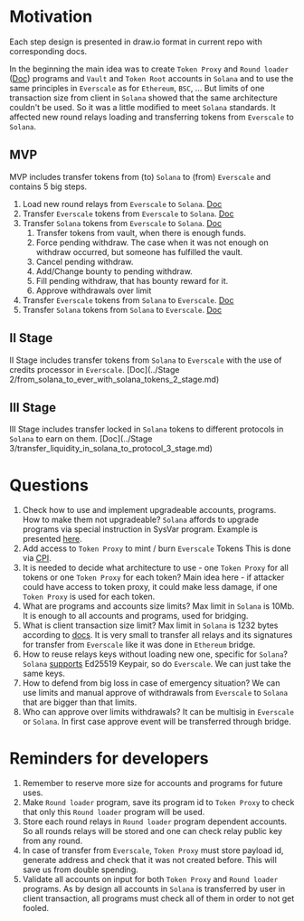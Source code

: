 # Motivation

Each step design is presented in draw.io format in current repo with corresponding docs.

In the beginning the main idea was to create `Token Proxy` and `Round loader` ([Doc](../programs/round_loader.md)) programs and `Vault` and `Token Root` accounts in `Solana` 
and to use the same principles in `Everscale` as for `Ethereum`, `BSC`, ... 
But limits of one transaction size from client in `Solana` showed that the same architecture couldn't be used.
So it was a little modified to meet `Solana` standards. It affected new round relays loading and transferring
tokens from `Everscale` to `Solana`.

## MVP

MVP includes transfer tokens from (to) `Solana` to (from) `Everscale` and contains 5 big steps.

1. Load new round relays from `Everscale` to `Solana`. [Doc](../MVP/relays_round_loading.md)
2. Transfer `Everscale` tokens from `Everscale` to `Solana`. [Doc](../MVP/from_ever_to_solana_with_ever_tokens.md)
3. Transfer `Solana` tokens from `Everscale` to `Solana`. [Doc](../MVP/from_ever_to_solana_with_solana_tokens.md)
   1. Transfer tokens from vault, when there is enough funds.
   2. Force pending withdraw. The case when it was not enough on withdraw occurred, but someone has fulfilled the vault.
   3. Cancel pending withdraw.
   4. Add/Change bounty to pending withdraw.
   5. Fill pending withdraw, that has bounty reward for it.
   6. Approve withdrawals over limit
4. Transfer `Everscale` tokens from `Solana` to `Everscale`. [Doc](../MVP/from_solana_to_ever_with_ever_tokens.md)
5. Transfer `Solana` tokens from `Solana` to `Everscale`. [Doc](../MVP/from_solana_to_ever_with_solana_tokens.md)

## II Stage

II Stage includes transfer tokens from `Solana` to `Everscale` with the use of credits processor in `Everscale`. [Doc](../Stage 2/from_solana_to_ever_with_solana_tokens_2_stage.md)

## III Stage

III Stage includes transfer locked in `Solana` tokens to different protocols in `Solana` to earn on them. [Doc](../Stage 3/transfer_liquidity_in_solana_to_protocol_3_stage.md)

# Questions

1. Check how to use and implement upgradeable accounts, programs. How to make them not upgradeable?
`Solana` affords to upgrade programs via special instruction in SysVar program. Example is presented [here](https://medium.com/coinmonks/solana-internals-part-2-how-is-a-solana-deployed-and-upgraded-d0ae52601b99).
2. Add access to `Token Proxy` to mint / burn `Everscale` Tokens
This is done via [CPI](https://docs.solana.com/developing/programming-model/calling-between-programs).
3. It is needed to decide what architecture to use - one `Token Proxy` for all tokens or one `Token Proxy` for each token?
Main idea here - if attacker could have access to token proxy, it could make less damage, if one `Token Proxy` 
is used for each token.
4. What are programs and accounts size limits?
Max limit in `Solana` is 10Mb. It is enough to all accounts and programs, used for bridging.
5. What is client transaction size limit?
Max limit in `Solana` is 1232 bytes according to [docs](https://docs.solana.com/ru/proposals/transactions-v2). 
It is very small to transfer all relays and its signatures for transfer from `Everscale` like it was done in `Ethereum` bridge.
6. How to reuse relays keys without loading new one, specific for `Solana`?
`Solana` [supports](https://solana-labs.github.io/solana-web3.js/classes/Keypair.html) Ed25519 Keypair, so do `Everscale`. 
We can just take the same keys.
7. How to defend from big loss in case of emergency situation?
We can use limits and manual approve of withdrawals from `Everscale` to `Solana` that are bigger than that limits.
8. Who can approve over limits withdrawals?
It can be multisig in `Everscale` or `Solana`. In first case approve event will be transferred through bridge.

# Reminders for developers

1. Remember to reserve more size for accounts and programs for future uses.
2. Make `Round loader` program, save its program id to `Token Proxy` to check that only this `Round loader` program will be used.
3. Store each round relays in `Round loader` program dependent accounts. So all rounds relays will be stored and one can check relay public key from any round.
4. In case of transfer from `Everscale`, `Token Proxy` must store payload id, generate address and check that it was not created before. This will save us from double spending.
5. Validate all accounts on input for both `Token Proxy` and `Round loader` programs. As by design all accounts in `Solana` is 
transferred by user in client transaction, all programs must check all of them in order to not get fooled.

